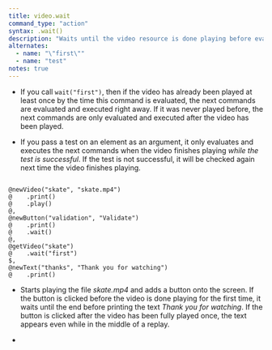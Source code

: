 ```yaml
---
title: video.wait
command_type: "action"
syntax: .wait()
description: "Waits until the video resource is done playing before evaluating and executing the next commands."
alternates:
  - name: "\"first\""
  - name: "test"
notes: true
---
```


+ If you call `wait("first")`, then if the video has already been played at least once by the time this command is evaluated, the next commands are evaluated and executed right away. If it was never played before, the next commands are only evaluated and executed after the video has been played.

+ If you pass a test on an element as an argument, it only evaluates and executes the next commands when the video finishes playing *while the test is successful*. If the test is not successful, it will be checked again next time the video finishes playing.

<!--more-->

<pre><code class="language-diff-javascript diff-highlight try-true">
@newVideo("skate", "skate.mp4")
@    .print()
@    .play()
@,
@newButton("validation", "Validate")
@    .print()
@    .wait()
@,
@getVideo("skate")
@    .wait("first")
$,
@newText("thanks", "Thank you for watching")
@    .print()
</code></pre>

+ Starts playing the file *skate.mp4* and adds a button onto the screen. If the button is clicked before the video is done playing for the first time, it waits until the end before printing the text *Thank you for watching*. If the button is clicked after the video has been fully played once, the text appears even while in the middle of a replay.

+ 		
